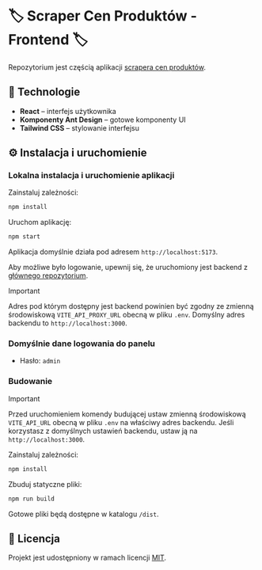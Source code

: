 # 🏷️ Scraper Cen Produktów - Frontend 🏷️

Repozytorium jest częścią aplikacji [scrapera cen produktów](https://github.com/filip-stepien/scraper-cen).

## 🚀 Technologie

-   **React** – interfejs użytkownika
-   **Komponenty Ant Design** – gotowe komponenty UI
-   **Tailwind CSS** – stylowanie interfejsu

## ⚙️ Instalacja i uruchomienie

### Lokalna instalacja i uruchomienie aplikacji

Zainstaluj zależności:

```bash
npm install
```

Uruchom aplikację:

```bash
npm start
```

Aplikacja domyślnie działa pod adresem `http://localhost:5173`.

Aby możliwe było logowanie, upewnij się, że uruchomiony jest backend z [głównego repozytorium](https://github.com/filip-stepien/scraper-cen).

> [!IMPORTANT]  
> Adres pod którym dostępny jest backend powinien być zgodny ze zmienną środowiskową `VITE_API_PROXY_URL` obecną w pliku `.env`. Domyślny adres backendu to `http://localhost:3000`.

### Domyślnie dane logowania do panelu

-   Hasło: `admin`

### Budowanie

> [!IMPORTANT]
> Przed uruchomieniem komendy budującej ustaw zmienną środowiskową `VITE_API_URL` obecną w pliku `.env` na właściwy adres backendu. Jeśli korzystasz z domyślnych ustawień backendu, ustaw ją na `http://localhost:3000`.

Zainstaluj zależności:

```bash
npm install
```

Zbuduj statyczne pliki:

```bash
npm run build
```

Gotowe pliki będą dostępne w katalogu `/dist`.

## 📄 Licencja

Projekt jest udostępniony w ramach licencji [MIT](https://pl.wikipedia.org/wiki/Licencja_MIT).
